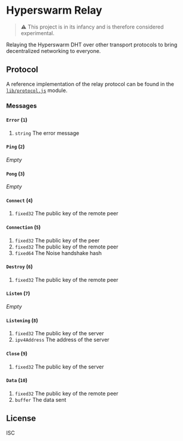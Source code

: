 # Hyperswarm Relay

> :warning: This project is in its infancy and is therefore considered experimental.

Relaying the Hyperswarm DHT over other transport protocols to bring decentralized networking to everyone.

## Protocol

A reference implementation of the relay protocol can be found in the [`lib/protocol.js`](lib/protocol.js) module.

### Messages

#### `Error` (`1`)

1.  `string` The error message

#### `Ping` (`2`)

_Empty_

#### `Pong` (`3`)

_Empty_

#### `Connect` (`4`)

1.  `fixed32` The public key of the remote peer

#### `Connection` (`5`)

1.  `fixed32` The public key of the peer
1.  `fixed32` The public key of the remote peer
1.  `fixed64` The Noise handshake hash

#### `Destroy` (`6`)

1.  `fixed32` The public key of the remote peer

#### `Listen` (`7`)

_Empty_

#### `Listening` (`8`)

1.  `fixed32` The public key of the server
2.  `ipv4Address` The address of the server

#### `Close` (`9`)

1.  `fixed32` The public key of the server

#### `Data` (`10`)

1.  `fixed32` The public key of the remote peer
2.  `buffer` The data sent

## License

ISC
